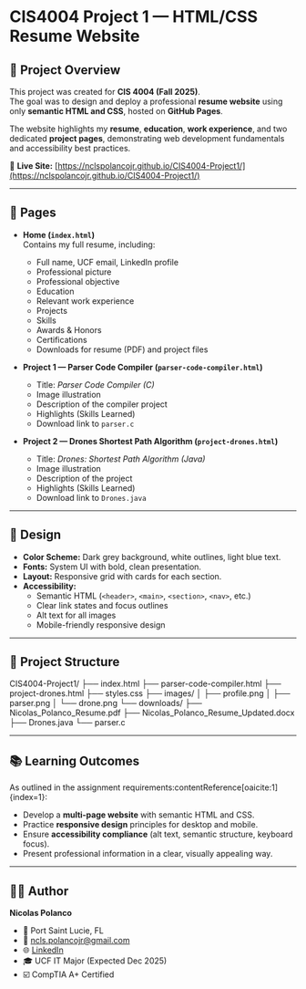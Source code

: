 # CIS4004 Project 1 — HTML/CSS Resume Website

## 📌 Project Overview
This project was created for **CIS 4004 (Fall 2025)**.  
The goal was to design and deploy a professional **resume website** using only **semantic HTML and CSS**, hosted on **GitHub Pages**.  

The website highlights my **resume**, **education**, **work experience**, and two dedicated **project pages**, demonstrating web development fundamentals and accessibility best practices.

🔗 **Live Site:** [https://nclspolancojr.github.io/CIS4004-Project1/](https://nclspolancojr.github.io/CIS4004-Project1/)

---

## 📄 Pages
- **Home (`index.html`)**  
  Contains my full resume, including:
  - Full name, UCF email, LinkedIn profile
  - Professional picture
  - Professional objective
  - Education
  - Relevant work experience
  - Projects
  - Skills
  - Awards & Honors
  - Certifications
  - Downloads for resume (PDF) and project files

- **Project 1 — Parser Code Compiler (`parser-code-compiler.html`)**  
  - Title: *Parser Code Compiler (C)*  
  - Image illustration  
  - Description of the compiler project  
  - Highlights (Skills Learned)  
  - Download link to `parser.c`

- **Project 2 — Drones Shortest Path Algorithm (`project-drones.html`)**  
  - Title: *Drones: Shortest Path Algorithm (Java)*  
  - Image illustration  
  - Description of the project  
  - Highlights (Skills Learned)  
  - Download link to `Drones.java`

---

## 🎨 Design
- **Color Scheme:** Dark grey background, white outlines, light blue text.  
- **Fonts:** System UI with bold, clean presentation.  
- **Layout:** Responsive grid with cards for each section.  
- **Accessibility:**  
  - Semantic HTML (`<header>`, `<main>`, `<section>`, `<nav>`, etc.)  
  - Clear link states and focus outlines  
  - Alt text for all images  
  - Mobile-friendly responsive design  

---

## 📂 Project Structure
CIS4004-Project1/
├── index.html
├── parser-code-compiler.html
├── project-drones.html
├── styles.css
├── images/
│ ├── profile.png
│ ├── parser.png
│ └── drone.png
└── downloads/
├── Nicolas_Polanco_Resume.pdf
├── Nicolas_Polanco_Resume_Updated.docx
├── Drones.java
└── parser.c

---

## 📚 Learning Outcomes
As outlined in the assignment requirements:contentReference[oaicite:1]{index=1}:
- Develop a **multi-page website** with semantic HTML and CSS.
- Practice **responsive design** principles for desktop and mobile.
- Ensure **accessibility compliance** (alt text, semantic structure, keyboard focus).
- Present professional information in a clear, visually appealing way.

---

## 🧑‍💻 Author
**Nicolas Polanco**  
- 📍 Port Saint Lucie, FL  
- 📧 ncls.polancojr@gmail.com  
- 🌐 [LinkedIn](https://www.linkedin.com/in/nicolas-polanco-jr-9628572a5)  
- 🎓 UCF IT Major (Expected Dec 2025)  
- ☑️ CompTIA A+ Certified
